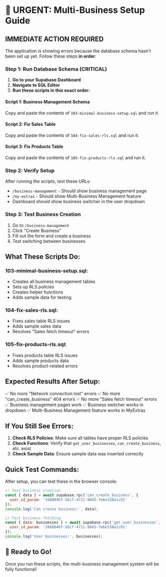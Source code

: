 # 🚨 URGENT: Multi-Business Setup Guide

## **IMMEDIATE ACTION REQUIRED**

The application is showing errors because the database schema hasn't been set up yet. Follow these steps **in order**:

### **Step 1: Run Database Schema (CRITICAL)**

1. **Go to your Supabase Dashboard**
2. **Navigate to SQL Editor**
3. **Run these scripts in this exact order:**

#### **Script 1: Business Management Schema**
Copy and paste the contents of `103-minimal-business-setup.sql` and run it.

#### **Script 2: Fix Sales Table**
Copy and paste the contents of `104-fix-sales-rls.sql` and run it.

#### **Script 3: Fix Products Table**
Copy and paste the contents of `105-fix-products-rls.sql` and run it.

### **Step 2: Verify Setup**

After running the scripts, test these URLs:
- `/business-management` - Should show business management page
- `/my-extras` - Should show Multi-Business Management feature
- Dashboard should show business switcher in the user dropdown

### **Step 3: Test Business Creation**

1. Go to `/business-management`
2. Click "Create Business"
3. Fill out the form and create a business
4. Test switching between businesses

## **What These Scripts Do:**

### **103-minimal-business-setup.sql:**
- Creates all business management tables
- Sets up RLS policies
- Creates helper functions
- Adds sample data for testing

### **104-fix-sales-rls.sql:**
- Fixes sales table RLS issues
- Adds sample sales data
- Resolves "Sales fetch timeout" errors

### **105-fix-products-rls.sql:**
- Fixes products table RLS issues
- Adds sample products data
- Resolves product-related errors

## **Expected Results After Setup:**

✅ No more "Network connection lost" errors
✅ No more "can_create_business" 404 errors
✅ No more "Sales fetch timeout" errors
✅ Business management pages work
✅ Business switcher works in dropdown
✅ Multi-Business Management feature works in MyExtras

## **If You Still See Errors:**

1. **Check RLS Policies**: Make sure all tables have proper RLS policies
2. **Check Functions**: Verify that `get_user_businesses`, `can_create_business`, etc. exist
3. **Check Sample Data**: Ensure sample data was inserted correctly

## **Quick Test Commands:**

After setup, you can test these in the browser console:

```javascript
// Test business creation
const { data } = await supabase.rpc('can_create_business', {
  user_id_param: '3488046f-56cf-4711-9045-7e6e158a1c91'
});
console.log('Can create business:', data);

// Test business fetching
const { data: businesses } = await supabase.rpc('get_user_businesses', {
  user_id_param: '3488046f-56cf-4711-9045-7e6e158a1c91'
});
console.log('User businesses:', businesses);
```

## **🚀 Ready to Go!**

Once you run these scripts, the multi-business management system will be fully functional!


